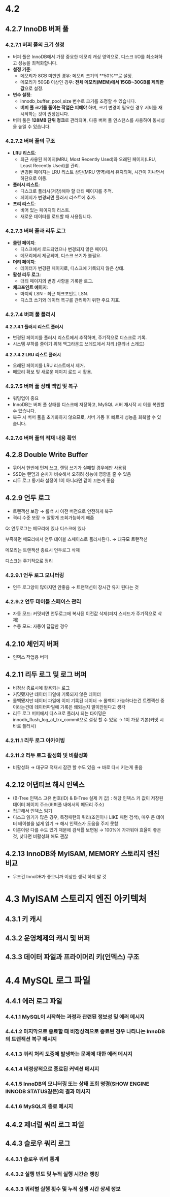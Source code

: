 # 4.2

## 4.2.7 InnoDB 버퍼 풀

### 4.2.7.1 버퍼 풀의 크기 설정

- 버퍼 풀은 InnoDB에서 가장 중요한 메모리 캐싱 영역으로, 디스크 I/O를 최소화하고 성능을 최적화합니다.
- **설정 기준**:
    - 메모리가 8GB 미만인 경우: 메모리 크기의 **50%**로 설정.
    - 메모리가 50GB 이상인 경우: **전체 메모리(MEM)에서 15GB~30GB를 제외한 값**으로 설정.
- **변수 설정**:
    - innodb_buffer_pool_size 변수로 크기를 조정할 수 있습니다.
    - **버퍼 풀 크기를 줄이는 작업은 피해야** 하며, 크기 변경이 필요한 경우 서버를 재시작하는 것이 권장됩니다.
- 버퍼 풀은 **128MB 단위 청크**로 관리되며, 다중 버퍼 풀 인스턴스를 사용하여 동시성을 높일 수 있습니다.

### 4.2.7.2 버퍼 풀의 구조

- **LRU 리스트**:
    - 최근 사용된 페이지(MRU, Most Recently Used)와 오래된 페이지(LRU, Least Recently Used)를 관리.
    - 변경된 페이지는 LRU 리스트 상단(MRU 영역)에서 유지되며, 시간이 지나면서 하단으로 이동.
- **플러시 리스트**:
    - 디스크로 플러시(저장)해야 할 더티 페이지를 추적.
    - 페이지가 변경되면 플러시 리스트에 추가.
- **프리 리스트**:
    - 비어 있는 페이지의 리스트.
    - 새로운 데이터를 로드할 때 사용됩니다.

### 4.2.7.3 버퍼 풀과 리두 로그

- **클린 페이지**:
    - 디스크에서 로드되었으나 변경되지 않은 페이지.
    - 메모리에서 제공되며, 디스크 쓰기가 불필요.
- **더티 페이지**:
    - 데이터가 변경된 페이지로, 디스크에 기록되지 않은 상태.
- **활성 리두 로그**:
    - 더티 페이지의 변경 사항을 기록한 로그.
- **체크포인트 에이지**:
    - 마지막 LSN - 최근 체크포인트 LSN.
    - 디스크 쓰기와 데이터 복구를 관리하기 위한 주요 지표.

### 4.2.7.4 버퍼 풀 플러시

**4.2.7.4.1 플러시 리스트 플러시**

- 변경된 페이지를 플러시 리스트에서 추적하며, 주기적으로 디스크로 기록.
- 시스템 부하를 줄이기 위해 백그라운드 쓰레드에서 처리.(클리너 스레드)

**4.2.7.4.2 LRU 리스트 플러시**

- 오래된 페이지를 LRU 리스트에서 제거.
- 메모리 확보 및 새로운 페이지 로드 시 활용.

### 4.2.7.5 버퍼 풀 상태 백업 및 복구

- 워밍업이 중요
- InnoDB는 버퍼 풀 상태를 디스크에 저장하고, MySQL 서버 재시작 시 이를 복원할 수 있습니다.
- 복구 시 버퍼 풀을 초기화하지 않으므로, 서버 가동 후 빠르게 성능을 회복할 수 있습니다.

### 4.2.7.6 버퍼 풀의 적재 내용 확인

## 4.2.8 Double Write Buffer

- 묶어서 한번에 먼저 쓰고, 랜덤 쓰기가 실패할 경우에만 사용됨
- SSD는 랜덤과 순차가 비슷해서 오히려 성능에 영향을 줄 수 있음
- 리두 로그 동기화 설정이 1이 아니라면 같이 끄는게 좋음

## 4.2.9 언두 로그

- 트랜잭션 보장 → 롤백 시 이전 버전으로 안전하게 복구
- 격리 수준 보장 → 알맞게 조회가능하게 해줌

Q: 언두로그는 메모리에 있나 디스크에 있나

부족하면 메모리에서 언두 테이블 스페이스로 플러시된다. → 대규모 트랜잭션

메모리는 트랜잭션 종료시 언두로그 삭제

디스크는 주기적으로 정리

### 4.2.9.1 언두 로그 모니터링

- 언두 로그양이 많아지면 안좋음 → 트랜잭션이 장시간 유지 된다는 것

### 4.2.9.2 언두 테이블 스페이스 관리

- 자동 모드: 커밋되면 언두로그에 복사된 이전값 삭제(퍼지 스레드가 주기적으로 삭제)
- 수동 모드: 자동이 답답한 경우

## 4.2.10 체인지 버퍼

- 인덱스 작업용 버퍼

## 4.2.11 리두 로그 및 로그 버퍼

- 비정상 종료시에 활용되는 로그
- 커밋됐지만 데이터 파일에 기록되지 않은 데이터
- 롤백됐지만 데이터 파일에 이미 기록된 데이터 → 롤백이 가능하다는건 트랜잭션 중이라는건데 데이터파일에 기록은 왜되는지 말이안된다고 생각
- 리두 로그 버퍼에서 디스크로 플러시 되는 타이밍은 innodb_flush_log_at_trx_commit으로 설정 할 수 있음 → 1이 가장 기본(커밋 시 바로 플러시)

### 4.2.11.1 리두 로그 아카이빙

### 4.2.11.2 리두 로그 활성화 및 비활성화

- 비활성화 → 대규모 적재시 잠깐 할 수도 있음 → 바로 다시 키는게 좋음

## 4.2.12 어댑티브 해시 인덱스

- (B-Tree 인덱스 고유 번호(ID) & B-Tree 실제 키 값) : 해당 인덱스 키 값이 저장된 데이터 페이지 주소(버퍼풀 내에서의 메모리 주소)
- 접근해서 인덱스 읽기
- 디스크 읽기가 많은 경우, 특정패턴의 쿼리(조인이나 LIKE 패턴 검색), 매우 큰 데이터 테이블을 넓게 읽기 → 해시 인덱스가 도움을 주지 못함
- 이론이랑 다를 수도 있기 때문에 검색률 보면됨 → 100%에 가까워야 효율이 좋은것, 낮다면 비활성화 해도 괜찮

## 4.2.13 InnoDB와 MyISAM, MEMORY 스토리지 엔진 비교

- 무조건 InnoDB가 좋으니까 이상한 생각 하지 말 것

# 4.3 MyISAM 스토리지 엔진 아키텍처

## 4.3.1 키 캐시

## 4.3.2 운영체제의 캐시 및 버퍼

## 4.3.3 데이터 파일과 프라이머리 키(인덱스) 구조

# 4.4 MySQL 로그 파일

## 4.4.1 에러 로그 파일

### 4.4.1.1 MySQL이 시작하는 과정과 관련된 정보성 및 에러 메시지

### 4.4.1.2 마지막으로 종료할 때 비정상적으로 종료된 경우 나타나는 InnoDB의 트랜잭션 복구 메시지

### 4.4.1.3 쿼리 처리 도중에 발생하는 문제에 대한 에러 메시지

### 4.4.1.4 비정상적으로 종료된 커넥션 메시지

### 4.4.1.5 InnoDB의 모니터링 또는 상태 조회 명령(SHOW ENGINE INNODB STATUS같은)의 결과 메시지

### 4.4.1.6 MySQL의 종료 메시지

## 4.4.2 제너럴 쿼리 로그 파일

## 4.4.3 슬로우 쿼리 로그

### 4.4.3.1 슬로우 쿼리 통계

### 4.4.3.2 실행 빈도 및 누적 실행 시간순 랭킹

### 4.4.3.3 쿼리별 실행 횟수 및 누적 실행 시간 상세 정보

###
